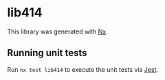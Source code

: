 # lib414

This library was generated with [Nx](https://nx.dev).


## Running unit tests

Run `nx test lib414` to execute the unit tests via [Jest](https://jestjs.io).


